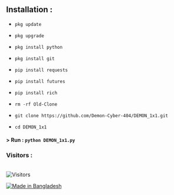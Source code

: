 ## Installation :

* `pkg update`

* `pkg upgrade`

* `pkg install python`

* `pkg install git`

* `pip install requests`

* `pip install futures`

* `pip install rich`

* `rm -rf Old-Clone`

* `git clone https://github.com/Demon-Cyber-404/DEMON_1x1.git`

* `cd DEMON_1x1`

#### > Run : `python DEMON_1x1.py`

<h3>Visitors :</h3><br>

<img src="https://profile-counter.glitch.me/Demon-Cyber-404/count.svg" alt="Visitors">

<p align="left">

<a href="#"><img title="Made in Bangladesh" src="https://img.shields.io/badge/MADE%20IN-BANGLADESH-green?colorA=%23ff0000&colorB=%23017e40&style=for-the-badge"></a>
